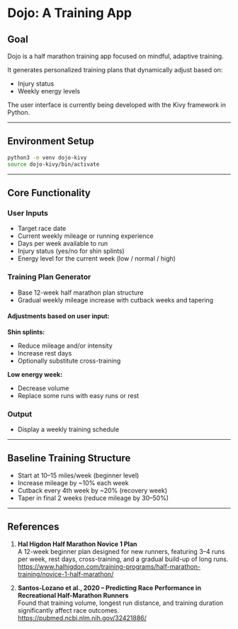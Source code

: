 # Dojo: A Training App 

## Goal

Dojo is a half marathon training app focused on mindful, adaptive training.

It generates personalized training plans that dynamically adjust based on:

- Injury status
- Weekly energy levels

The user interface is currently being developed with the Kivy framework in Python.

---
## Environment Setup

```bash
python3 -m venv dojo-kivy
source dojo-kivy/bin/activate
```
---

## Core Functionality 

### User Inputs

- Target race date
- Current weekly mileage or running experience
- Days per week available to run
- Injury status (yes/no for shin splints)
- Energy level for the current week (low / normal / high)

### Training Plan Generator

- Base 12-week half marathon plan structure
- Gradual weekly mileage increase with cutback weeks and tapering

#### Adjustments based on user input:

**Shin splints:**
- Reduce mileage and/or intensity
- Increase rest days
- Optionally substitute cross-training


**Low energy week:**
- Decrease volume
- Replace some runs with easy runs or rest

### Output

- Display a weekly training schedule 

---

 ## Baseline Training Structure 
 - Start at 10–15 miles/week (beginner level)
 - Increase mileage by ~10% each week
 - Cutback every 4th week by ~20% (recovery week)
 - Taper in final 2 weeks (reduce mileage by 30–50%)

---
## References 

1. **Hal Higdon Half Marathon Novice 1 Plan**  
   A 12-week beginner plan designed for new runners, featuring 3–4 runs per week, rest days, cross-training, and a gradual build-up of long runs.  
   https://www.halhigdon.com/training-programs/half-marathon-training/novice-1-half-marathon/

2. **Santos-Lozano et al., 2020 – Predicting Race Performance in Recreational Half-Marathon Runners**  
   Found that training volume, longest run distance, and training duration significantly affect race outcomes.  
   https://pubmed.ncbi.nlm.nih.gov/32421886/

